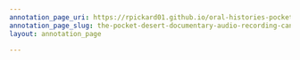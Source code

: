 ```yaml
---
annotation_page_uri: https://rpickard01.github.io/oral-histories-pocket-desert/annotations/the-pocket-desert-documentary-audio-recording-canvas-1-oral-histories.json
annotation_page_slug: the-pocket-desert-documentary-audio-recording-canvas-1-oral-histories
layout: annotation_page

---
```

